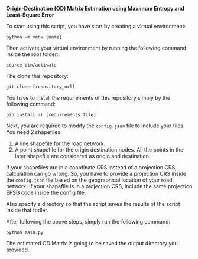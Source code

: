**Origin-Destination (OD) Matrix Estimation using Maximum Entropy and Least-Square Error**

To start using this script, you have start by creating a virtual environment:

`python -m venv [name]`

Then activate your virtual environment by running the following command inside the root folder:

`source bin/activate`

The clone this repository:

`git clone [repository_url]`

You have to install the requirements of this repository simply by the following command:

`pip install -r [requirements_file]`

Next, you are required to modify the `config.json` file to include your files. You need 2 shapefiles: 
1. A line shapefile for the road network.
2. A point shapefile for the origin destination nodes. All the points in the later shapefile are considered as origin and destination.

If your shapefiles are in a coordinate CRS instead of a projection CRS, calculation can go wrong. So, you have to provide a projection CRS inside the `config.json` file based on the geographical location of your road network. If your shapefile is in a projection CRS, include the same projection EPSG code inside the config file.

Also specify a directory so that the script saves the results of the script inside that fodler.

After following the above steps, simply run the following command:

`python main.py`

The estimated OD Matrix is going to be saved the output directory you provided.

